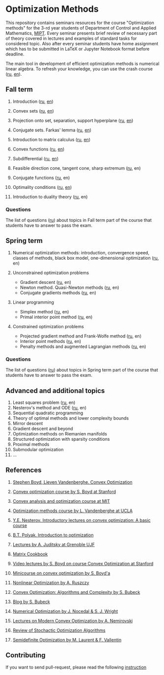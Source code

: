 # Optimization Methods

This repository contains seminars resources for the course "Optimization methods" for the 3-rd year students of Department of Control and Applied Mathematics, [MIPT](https://mipt.ru/english/).
Every seminar presents brief review of necessary part of theory covered in lectures and examples of standard tasks for considered topic. 
Also after every seminar students have home assignment which has to be submitted in LaTeX or Jupyter Notebook format before deadline.

The main tool in development of efficient optimization methods is numerical linear algebra. 
To refresh your knowledge, you can use the crash course ([ru](la_crash_course.ipynb), [en](la_crash_course_en.ipynb)). 

## Fall term

1. Introduction ([ru](/01-Intro/Seminar1.pdf), [en](./01-Intro/Seminar1en.pdf))

2. Convex sets ([ru](), [en]())

3. Projection onto set, separation, support hyperplane ([ru](/03-Separation/Seminar3.pdf), [en](./03-Separation/Seminar3en.pdf))

4. Conjugate sets. Farkas' lemma ([ru](/04-Conjugacy/Seminar4.pdf), [en](./04-Conjugacy/Seminar4en.pdf))

5. Introduction to matrix calculus ([ru](/05-MatrixCalculus/Seminar5.pdf), [en](./05-MatrixCalculus/Seminar5en.pdf))

6. Convex functions ([ru](/06-ConvexFunctions/Seminar6.pdf), [en](./06-ConvexFunctions/Seminar6en.pdf))

7. Subdifferential ([ru](/07-Subdifferential/Seminar7.pdf), [en](./07-Subdifferential/Seminar7en.pdf))

8. Feasible direction cone, tangent cone, sharp extremum ([ru](/08-Cones/Seminar8.pdf), en)

9. Conjugate functions ([ru](/09-ConjugateFunctions/Seminar9.pdf), en)

10. Optimality conditions ([ru](/10-OptimalityConditions/Seminar10.pdf), [en](/10-OptimalityConditions/Seminar10en.pdf))

11. Introduction to duality theory ([ru](/11-Duality/Seminar11.pdf), en)

### Questions

The list of questions ([ru](/MinimumFall.pdf)) about topics in Fall term part of the course that students have to answer to pass the exam.

## Spring term

1. Numerical optimization methods: introduction, convergence speed, classes of methods, black box model, one-dimensional optimization ([ru](/12-NumMethods/Seminar12.ipynb), en)

2. Unconstrained optimization problems
	* Gradient descent ([ru](/13-GradDescent/Seminar13.ipynb), en)
	* Newton method. Quasi-Newton methods ([ru](/14-Newton/Seminar14.ipynb), en)
	* Conjugate gradients methods ([ru](/15-ConjGrad/Seminar15.ipynb), en)

3. Linear programming
	* Simplex method ([ru](/17-LinProgSimplex/Seminar17.ipynb), en)
	* Primal interior point method ([ru](/18-LinProgPrimalInterior/Seminar18.ipynb), en)

4. Constrained optimization problems
	* Projected gradient method and Frank-Wolfe method ([ru](/19-SimpleStructureSet/Seminar19.ipynb), en)
	* Interior point methods ([ru](/20-InteriorPoint/Seminar20.ipynb), en)
	* Penalty methods and augmented Lagrangian methods ([ru](/21-Penalty/Seminar21.ipynb), en)


### Questions

The list of questions ([ru](/MinimumSpring.pdf)) about topics in Spring term part of the course that students have to answer to pass the exam.

## Advanced and additional topics

1. Least squares problem ([ru](/16-LSQ/Seminar16.ipynb), en)
2. Nesterov's method and ODE ([ru](/ODE4NesterovAcc/ODE4NesterovAcc.ipynb), en)
3. Sequential quadratic programming 
4. Theory of optimal methods and lower complexity bounds	
5. Mirror descent
6. Gradient descent and beyond
7. Optimization methods on Riemanien manifolds	
8. Structured optimization with sparsity conditions
9. Proximal methods
10. Submodular optimization
11. ...


## References

1. [Stephen Boyd, Lieven Vandenberghe. Convex Optimization](https://www.dropbox.com/s/zukr0b3f1eqfrw9/bv_cvxbook.pdf?dl=0)

2. [Convex optimization course by S. Boyd at Stanford](http://stanford.edu/class/ee364a/)

3. [Convex analysis and optimization course at MIT](http://ocw.mit.edu/courses/electrical-engineering-and-computer-science/6-253-convex-analysis-and-optimization-spring-2012/)

4. [Optimization methods course by L. Vandenberghe at UCLA](http://www.seas.ucla.edu/~vandenbe/ee236b/ee236b.html) 

5. [Y.E. Nesterov. Introductory lectures on convex optimization: A basic course](https://www.amazon.com/Introductory-Lectures-Convex-Optimization-Applied/dp/1461346916/ref=oosr)

6. [B.T. Polyak. Introduction to optimization](https://www.amazon.com/Introduction-Optimization-Translations-Mathematics-Engineering/dp/0911575146)

7. [Lectures by A. Juditsky at Grenoble UJF](http://ljk.imag.fr/membres/Anatoli.Iouditski/)

8. [Matrix Cookbook](https://www.dropbox.com/s/ymsjldwl8qxqlp8/matrixcookbook.pdf?dl=0)

9. [Video lectures by S. Boyd on course Convex Optimization at Stanford](https://www.youtube.com/watch?v=McLq1hEq3UY&list=PL3940DD956CDF0622)

10. [Minicourse on convex optimization by S. Boyd'a](http://stanford.edu/~boyd/papers/cvx_short_course.html)

11. [Nonlinear Optimization by A. Ruszczy](https://www.dropbox.com/s/w6ax8vzzjdxniaq/Andrzej_Ruszczy_Nonlinear_Optimization.pdf?dl=0)

12. [Convex Optimization: Algorithms and Complexity by S. Bubeck](https://www.dropbox.com/s/kkubqkmd9ni475i/Bubeck15.pdf?dl=0)

13. [Blog by S. Bubeck](https://blogs.princeton.edu/imabandit/)

14. [Numerical Optimization by J. Nocedal & S. J. Wright](https://www.dropbox.com/s/f27b15vnvrzf7ef/Numerical_Optimization.pdf?dl=0)

15. [Lectures on Modern Convex Optimization by A. Nemirovski](https://www.dropbox.com/s/gr6addvyxqfqjn0/Lect_ModConvOpt.pdf?dl=0)

16. [Review of Stochactic Optimization Algorithms](https://www.cs.ubc.ca/~schmidtm/Documents/2012_Notes_BigN.pdf)

17. [Semidefinite Optimization by M. Laurent & F. Vallentin](https://www.dropbox.com/s/shbad9vtvgbdv01/SDP_book.pdf?dl=0)

## Contributing

If you want to send pull-request, please read the following [instruction](./contribution.md)
